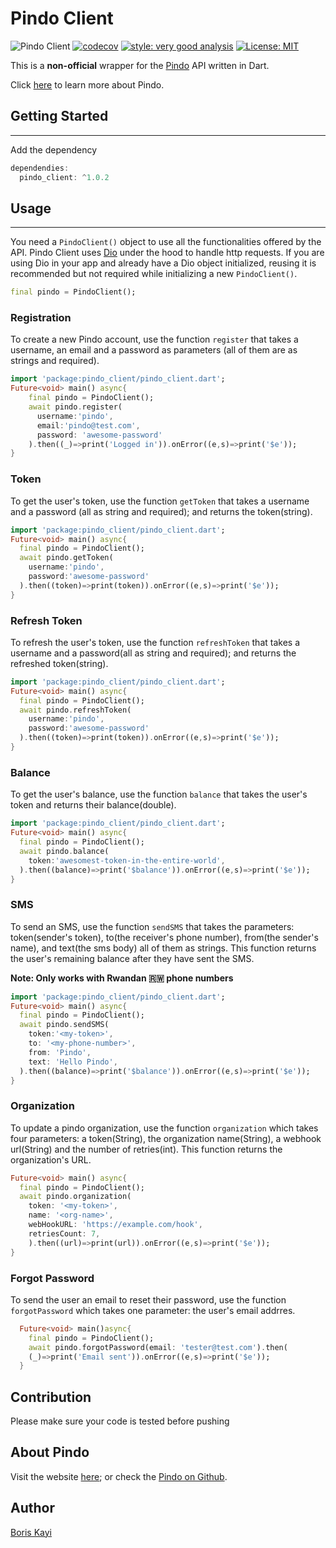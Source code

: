 # Pindo Client

![Pindo Client](https://github.com/silverhairs/pindo_client/actions/workflows/main.yml/badge.svg)
[![codecov](https://codecov.io/gh/silverhairs/pindo_client/branch/main/graph/badge.svg)](https://codecov.io/gh/silverhairs/pindo_client)
[![style: very good analysis](https://img.shields.io/badge/style-very_good_analysis-B22C89.svg)](https://pub.dev/packages/very_good_analysis)
[![License: MIT](https://img.shields.io/badge/License-MIT-yellow.svg)](https://opensource.org/licenses/MIT)

This is a **non-official** wrapper for the [Pindo](pindo.io) API written in Dart.

Click [here](https://www.pindo.io) to learn more about Pindo.

## Getting Started

---

Add the dependency

```dart
dependendies:
  pindo_client: ^1.0.2
```

## Usage

---

You need a `PindoClient()` object to use all the functionalities offered by the API.
Pindo Client uses [Dio](https://pub.dev/packages/dio) under the hood to handle http requests. If you are using Dio in your app and already have a Dio object initialized, reusing it is recommended but not required while initializing a new `PindoClient()`.

```dart
final pindo = PindoClient();
```

### Registration

To create a new Pindo account, use the function `register` that takes a username, an email and a password as parameters (all of them are as strings and required).

```dart
import 'package:pindo_client/pindo_client.dart';
Future<void> main() async{
    final pindo = PindoClient();
    await pindo.register(
      username:'pindo',
      email:'pindo@test.com',
      password: 'awesome-password'
    ).then((_)=>print('Logged in')).onError((e,s)=>print('$e'));
}
```

### Token

To get the user's token, use the function `getToken` that takes a username and a password (all as string and required); and returns the token(string).

```dart
import 'package:pindo_client/pindo_client.dart';
Future<void> main() async{
  final pindo = PindoClient();
  await pindo.getToken(
    username:'pindo',
    password:'awesome-password'
  ).then((token)=>print(token)).onError((e,s)=>print('$e'));
}
```

### Refresh Token

To refresh the user's token, use the function `refreshToken` that takes a username and a password(all as string and required); and returns the refreshed token(string).

```dart
import 'package:pindo_client/pindo_client.dart';
Future<void> main() async{
  final pindo = PindoClient();
  await pindo.refreshToken(
    username:'pindo',
    password:'awesome-password'
  ).then((token)=>print(token)).onError((e,s)=>print('$e'));
}
```

### Balance

To get the user's balance, use the function `balance` that takes the user's token and returns their balance(double).

```dart
import 'package:pindo_client/pindo_client.dart';
Future<void> main() async{
  final pindo = PindoClient();
  await pindo.balance(
    token:'awesomest-token-in-the-entire-world',
  ).then((balance)=>print('$balance')).onError((e,s)=>print('$e'));
}
```

### SMS

To send an SMS, use the function `sendSMS` that takes the parameters: token(sender's token), to(the receiver's phone number), from(the sender's name), and text(the sms body) all of them as strings. This function returns the user's remaining balance after they have sent the SMS.

**Note: Only works with Rwandan 🇷🇼 phone numbers**

```dart
import 'package:pindo_client/pindo_client.dart';
Future<void> main() async{
  final pindo = PindoClient();
  await pindo.sendSMS(
    token:'<my-token>',
    to: '<my-phone-number>',
    from: 'Pindo',
    text: 'Hello Pindo',
  ).then((balance)=>print('$balance')).onError((e,s)=>print('$e'));
}
```

### Organization

To update a pindo organization, use the function `organization` which takes four parameters: a token(String), the organization name(String), a webhook url(String) and the number of retries(int). This function returns the organization's URL.

```dart
Future<void> main() async{
  final pindo = PindoClient();
  await pindo.organization(
    token: '<my-token>',
    name: '<org-name>',
    webHookURL: 'https://example.com/hook',
    retriesCount: 7,
    ).then((url)=>print(url)).onError((e,s)=>print('$e'));
}
```

### Forgot Password

To send the user an email to reset their password, use the function `forgotPassword` which takes one parameter: the user's email addrres.

```dart
  Future<void> main()async{
    final pindo = PindoClient();
    await pindo.forgotPassword(email: 'tester@test.com').then(
    (_)=>print('Email sent')).onError((e,s)=>print('$e'));
  }
```

## Contribution

Please make sure your code is tested before pushing

## About Pindo

Visit the website [here](https://pindo.io); or check the [Pindo on Github](https://github.com/pindoio).

## Author

[Boris Kayi](https://github.com/silverhairs)
